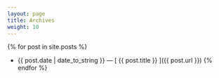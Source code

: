 ```yaml
---
layout: page
title: Archives
weight: 10
---
```


{% for post in site.posts %}
  * {{ post.date | date_to_string }} &mdash; [ {{ post.title }} ]({{ post.url }})
{% endfor %}
